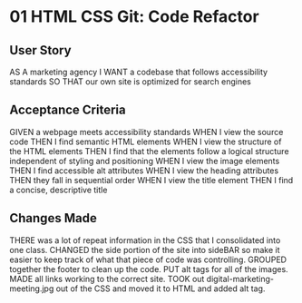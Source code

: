 # 01 HTML CSS Git: Code Refactor


## User Story
AS A marketing agency
I WANT a codebase that follows accessibility standards
SO THAT our own site is optimized for search engines

## Acceptance Criteria

GIVEN a webpage meets accessibility standards
WHEN I view the source code
THEN I find semantic HTML elements
WHEN I view the structure of the HTML elements
THEN I find that the elements follow a logical structure independent of styling and positioning
WHEN I view the image elements
THEN I find accessible alt attributes
WHEN I view the heading attributes
THEN they fall in sequential order
WHEN I view the title element
THEN I find a concise, descriptive title


## Changes Made

THERE was a lot of repeat information in the CSS that I consolidated into one class.
CHANGED the side portion of the site into sideBAR so make it easier to keep track of what that piece of code was controlling.
GROUPED together the footer to clean up the code.
PUT alt tags for all of the images.
MADE all links working to the correct site.
TOOK out digital-marketing-meeting.jpg out of the CSS and moved it to HTML and added alt tag.



